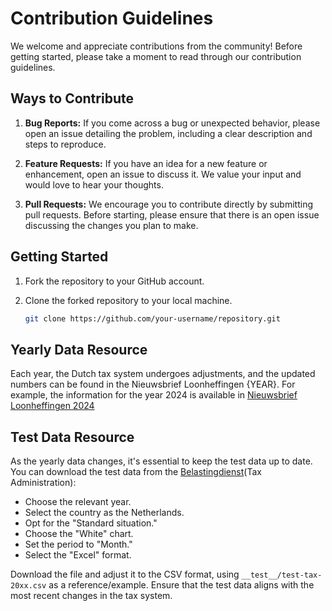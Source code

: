 # Contribution Guidelines

We welcome and appreciate contributions from the community! Before getting started, please take a moment to read through our contribution guidelines.

## Ways to Contribute

1. **Bug Reports:** If you come across a bug or unexpected behavior, please open an issue detailing the problem, including a clear description and steps to reproduce.

2. **Feature Requests:** If you have an idea for a new feature or enhancement, open an issue to discuss it. We value your input and would love to hear your thoughts.

3. **Pull Requests:** We encourage you to contribute directly by submitting pull requests. Before starting, please ensure that there is an open issue discussing the changes you plan to make.

## Getting Started

1. Fork the repository to your GitHub account.
2. Clone the forked repository to your local machine.

   ```bash
   git clone https://github.com/your-username/repository.git

## Yearly Data Resource

Each year, the Dutch tax system undergoes adjustments, and the updated numbers can be found in the Nieuwsbrief Loonheffingen {YEAR}. For example, the information for the year 2024 is available in  [Nieuwsbrief Loonheffingen 2024](https://www.belastingdienst.nl/wps/wcm/connect/bldcontentnl/themaoverstijgend/brochures_en_publicaties/nieuwsbrief-loonheffingen-2024)

## Test Data Resource

As the yearly data changes, it's essential to keep the test data up to date. You can download the test data from the [Belastingdienst](
https://www.belastingdienst.nl/wps/wcm/connect/nl/personeel-en-loon/content/hulpmiddel-loonbelastingtabellen)(Tax Administration):

- Choose the relevant year.
- Select the country as the Netherlands.
- Opt for the "Standard situation."
- Choose the "White" chart.
- Set the period to "Month."
- Select the "Excel" format.

Download the file and adjust it to the CSV format, using `__test__/test-tax-20xx.csv` as a reference/example. Ensure that the test data aligns with the most recent changes in the tax system.
